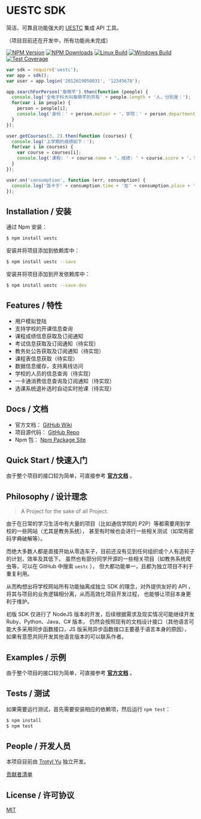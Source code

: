 <!-- ![UESTC Logo]() -->

# UESTC SDK

  简洁、可靠且功能强大的 [UESTC](http://portal.uestc.edu.cn) 集成 API 工具。

  （项目目前还在开发中，所有功能尚未完成）

  [![NPM Version][npm-image]][npm-url]
  [![NPM Downloads][downloads-image]][downloads-url]
  [![Linux Build][travis-image]][travis-url]
  [![Windows Build][appveyor-image]][appveyor-url]
  [![Test Coverage][coveralls-image]][coveralls-url]

```js
var sdk = require('uestc');
var app = sdk();
var user = app.login('2012019050031', '12345678');

app.searchForPerson('章萌芊').then(function (people) {
  console.log('全电子科大叫章萌芊的共有' + people.length + '人，分别是：');
  for(var i in people) {
    person = people[i];
    console.log('身份：' + person.metier + '，学院：' + person.department + '，学号：' + person.number);
  }
});

user.getCourses(3, 2).then(function (courses) {
  console.log('上学期的成绩如下：');
  for(var i in courses) {
    var course = courses[i];
    console.log('课程: ' + course.name + '，成绩: ' + course.score + '，学分: ' + course.credit);
  }
});

user.on('consumption', function (err, consumption) {
  console.log('饭卡于' + consumption.time + '在' + consumption.place + '消费了' + consumption.cost + '元');
});
```

## Installation / 安装

通过 Npm 安装：

```bash
$ npm install uestc
```

安装并将项目添加到依赖库中：

```bash
$ npm install uestc --save
```

安装并将项目添加到开发依赖库中：

```bash
$ npm install uestc --save-dev
```

## Features / 特性

  * 用户模拟登陆
  * 支持学校的开课信息查询
  * 课程成绩信息获取及订阅通知
  * 考试信息获取及订阅通知（待实现）
  * 教务处公告获取及订阅通知（待实现）
  * 课程表信息获取（待实现）
  * 数据信息缓存，支持离线访问
  * 学校的人员的信息查询（待实现）
  * 一卡通消费信息查询及订阅通知（待实现）
  * 选课系统退补选时自动实时抢课（待实现）

## Docs / 文档

  * 官方文档： [GitHub Wiki](https://github.com/trotyl/UESTC-Npm/wiki)
  * 项目源代码： [GitHub Repo](https://github.com/trotyl/UESTC-Npm)
  * Npm 包： [Npm Package Site](https://www.npmjs.com/package/uestc)

## Quick Start / 快速入门

  由于整个项目的接口较为简单，可直接参考 [__官方文档__](https://github.com/trotyl/UESTC-Npm/wiki) 。

## Philosophy / 设计理念

> A Project for the sake of all Project.

  由于在日常的学习生活中有大量的项目（比如通信学院的 P2P）等都需要用到学校的一些网站（尤其是教务系统），
  甚至有时候也会进行一些相关测试（如常用密码字典破解等）。

  而绝大多数人都是直接开始从零造车子，目前还没有见到任何组织或个人有造轮子的计划，效率及其低下。
  虽然也有部分同学开源的一些相关项目（如教务系统爬虫等，可以在 GitHub 中搜索 `uestc` ），
  但大都功能单一，且都为独立项目不利于重复利用。

  从而构想出将学校网站所有功能抽离成独立 SDK 的理念，对外提供友好的 API ，将其与项目的业务逻辑相分离，从而高效化项目开发过程，
  也能够让项目本身更利于维护。

  初版 SDK 仅进行了 NodeJS 版本的开发，后续根据需求及现实情况可能继续开发 Ruby、Python、Java、C# 版本，
  仍然会按照现有的文档设计接口（其他语言可能大多采用同步函数接口，JS 版采用异步函数接口主要基于语言本身的原因），
  如果有意愿共同开发其他语言版本的可以联系作者。

## Examples / 示例

  由于整个项目的接口较为简单，可直接参考 [__官方文档__](https://github.com/trotyl/UESTC-Npm/wiki) 。

## Tests / 测试

  如果需要运行测试，首先需要安装相应的依赖项，然后运行 `npm test`：

```bash
$ npm install
$ npm test
```

## People / 开发人员

本项目目前由 [Trotyl Yu](https://github.com/trotyl) 独立开发。

[贡献者清单](https://github.com/trotyl/uestc/graphs/contributors)

## License / 许可协议

  [MIT](LICENSE)

[npm-image]: https://img.shields.io/npm/v/uestc.svg
[npm-url]: https://npmjs.org/package/uestc
[downloads-image]: https://img.shields.io/npm/dm/uestc.svg
[downloads-url]: https://npmjs.org/package/uestc
[appveyor-image]: https://img.shields.io/appveyor/ci/trotyl/UESTC-SDK-Npm/master.svg?label=windows
[appveyor-url]: https://ci.appveyor.com/project/trotyl/UESTC-SDK-Npm
[travis-image]: https://img.shields.io/travis/trotyl/UESTC-SDK-Npm/master.svg?label=linux
[travis-url]: https://travis-ci.org/trotyl/UESTC-SDK-Npm
[coveralls-image]: https://img.shields.io/coveralls/trotyl/UESTC-SDK-Npm.svg
[coveralls-url]: https://coveralls.io/r/trotyl/UESTC-SDK-Npm
